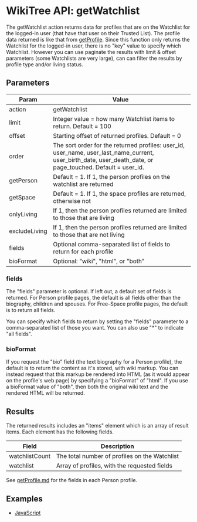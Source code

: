 # WikiTree API: getWatchlist

The getWatchlist action returns data for profiles that are on the Watchlist for the
logged-in user (that have that user on their Trusted List). The profile data returned
is like that from [getProfile](getProfile.md). Since this function only returns the
Watchlist for the logged-in user, there is no "key" value to specify which Watchlist.
However you can use paginate the results with limit & offset parameters (some Watchlists are very large), can can filter the results by profile type and/or living status.

## Parameters

|Param|Value|
|-----|-----|
|action|getWatchlist|
|limit|Integer value = how many Watchlist items to return. Default = 100|
|offset|Starting offset of returned profiles. Default = 0|
|order|The sort order for the returned profiles: user_id, user_name, user_last_name_current, user_birth_date, user_death_date, or page_touched. Default = user_id.|
|getPerson|Default = 1. If 1, the person profiles on the watchlist are returned|
|getSpace|Default = 1. If 1, the space profiles are returned, otherwise not|
|onlyLiving|If 1, then the person profiles returned are limited to those that are living|
|excludeLiving|If 1, then the person profiles returned are limited to those that are not living|
|fields|Optional comma-separated list of fields to return for each profile|
|bioFormat|Optional: "wiki", "html", or "both"|


### fields

The "fields" parameter is optional. If left out, a default set of fields is returned. For Person profile pages, the default is all fields other than the biography, children and spouses. For Free-Space profile pages, the default is to return all fields.

You can specify which fields to return by setting the "fields" parameter to a comma-separated list of those you want. You can also use "*" to indicate "all fields". 

### bioFormat

If you request the "bio" field (the text biography for a Person profile), the default is to return the content as it's stored, with wiki markup. You can instead request that this markup be rendered into HTML (as it would appear on the profile's web page) by specifying a "bioFormat" of "html". If you use a bioFormat value of "both", then both the original wiki text and the rendered HTML will be returned.

## Results

The returned results includes an "items" element which is an array of result items. Each element has the following fields.

|Field|Description|
|-----|-----------|
|watchlistCount|The total number of profiles on the Watchlist|
|watchlist|Array of profiles, with the requested fields|

See [getProfile.md](getProfile.md) for the fields in each Person profile.


## Examples

* [JavaScript](examples/getWatchlist/javascript.html)
